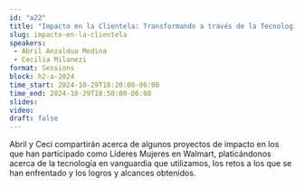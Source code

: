 ```yaml
---
id: "a22"
title: "Impacto en la Clientela: Transformando a través de la Tecnología en Walmart"
slug: impacto-en-la-clientela
speakers:
 - Abril Anzaldua Medina
 - Cecilia Milanezi
format: Sessions
block: h2-a-2024
time_start: 2024-10-29T18:20:00-06:00
time_end: 2024-10-29T18:50:00-06:00
slides: 
video: 
draft: false
---
```


Abril y Ceci compartirán acerca de algunos proyectos de impacto en los que han participado como Líderes Mujeres en Walmart, platicándonos acerca de la tecnología en vanguardia que utilizamos, los retos a los que se han enfrentado y los logros y alcances obtenidos.​